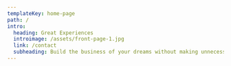 ```yaml
---
templateKey: home-page
path: /
intro:
  heading: Great Experiences
  introimage: /assets/front-page-1.jpg
  link: /contact
  subheading: Build the business of your dreams without making unnecessary mistakes.
---
```


